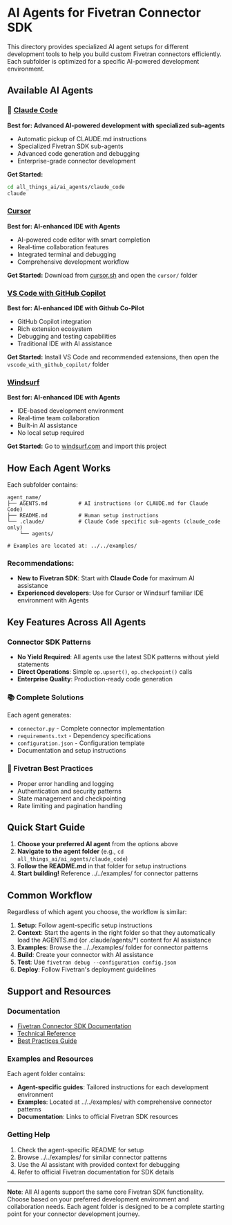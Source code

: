 # AI Agents for Fivetran Connector SDK

This directory provides specialized AI agent setups for different development tools to help you build custom Fivetran connectors efficiently. Each subfolder is optimized for a specific AI-powered development environment.

## Available AI Agents

### 🤖 [Claude Code](./claude_code/)
**Best for: Advanced AI-powered development with specialized sub-agents**
- Automatic pickup of CLAUDE.md instructions
- Specialized Fivetran SDK sub-agents
- Advanced code generation and debugging
- Enterprise-grade connector development

**Get Started:**
```bash
cd all_things_ai/ai_agents/claude_code
claude
```

### [Cursor](./cursor/)
**Best for: AI-enhanced IDE with Agents**
- AI-powered code editor with smart completion
- Real-time collaboration features
- Integrated terminal and debugging
- Comprehensive development workflow

**Get Started:** Download from [cursor.sh](https://cursor.sh) and open the `cursor/` folder

### [VS Code with GitHub Copilot](./vscode_with_github_copilot/)
**Best for: AI-enhanced IDE with Github Co-Pilot**
- GitHub Copilot integration
- Rich extension ecosystem
- Debugging and testing capabilities
- Traditional IDE with AI assistance

**Get Started:** Install VS Code and recommended extensions, then open the `vscode_with_github_copilot/` folder

### [Windsurf](./windsurf/)
**Best for: AI-enhanced IDE with Agents**
- IDE-based development environment
- Real-time team collaboration
- Built-in AI assistance
- No local setup required

**Get Started:** Go to [windsurf.com](https://windsurf.com) and import this project

## How Each Agent Works

Each subfolder contains:

```
agent_name/
├── AGENTS.md          # AI instructions (or CLAUDE.md for Claude Code)
├── README.md          # Human setup instructions
└── .claude/           # Claude Code specific sub-agents (claude_code only)
    └── agents/

# Examples are located at: ../../examples/
```

### Recommendations:
- **New to Fivetran SDK**: Start with **Claude Code** for maximum AI assistance
- **Experienced developers**: Use for Cursor or Windsurf familiar IDE environment with Agents

## Key Features Across All Agents

### Connector SDK Patterns
- **No Yield Required**: All agents use the latest SDK patterns without yield statements
- **Direct Operations**: Simple `op.upsert()`, `op.checkpoint()` calls
- **Enterprise Quality**: Production-ready code generation

### 📚 Complete Solutions
Each agent generates:
- `connector.py` - Complete connector implementation
- `requirements.txt` - Dependency specifications
- `configuration.json` - Configuration template
- Documentation and setup instructions

### 🎯 Fivetran Best Practices
- Proper error handling and logging
- Authentication and security patterns
- State management and checkpointing
- Rate limiting and pagination handling

## Quick Start Guide

1. **Choose your preferred AI agent** from the options above
2. **Navigate to the agent folder** (e.g., `cd all_things_ai/ai_agents/claude_code`)
3. **Follow the README.md** in that folder for setup instructions
4. **Start building!** Reference ../../examples/ for connector patterns

## Common Workflow

Regardless of which agent you choose, the workflow is similar:

1. **Setup**: Follow agent-specific setup instructions
2. **Context**: Start the agents in the right folder so that they automatically load the AGENTS.md (or .claude/agents/*) content for AI assistance
3. **Examples**: Browse the ../../examples/ folder for connector patterns
4. **Build**: Create your connector with AI assistance
5. **Test**: Use `fivetran debug --configuration config.json`
6. **Deploy**: Follow Fivetran's deployment guidelines

## Support and Resources

### Documentation
- [Fivetran Connector SDK Documentation](https://fivetran.com/docs/connector-sdk)
- [Technical Reference](https://fivetran.com/docs/connector-sdk/technical-reference)
- [Best Practices Guide](https://fivetran.com/docs/connector-sdk/best-practices)

### Examples and Resources
Each agent folder contains:
- **Agent-specific guides**: Tailored instructions for each development environment
- **Examples**: Located at ../../examples/ with comprehensive connector patterns
- **Documentation**: Links to official Fivetran SDK resources

### Getting Help
1. Check the agent-specific README for setup
2. Browse ../../examples/ for similar connector patterns
3. Use the AI assistant with provided context for debugging
4. Refer to official Fivetran documentation for SDK details

---

**Note**: All AI agents support the same core Fivetran SDK functionality. Choose based on your preferred development environment and collaboration needs. Each agent folder is designed to be a complete starting point for your connector development journey.
